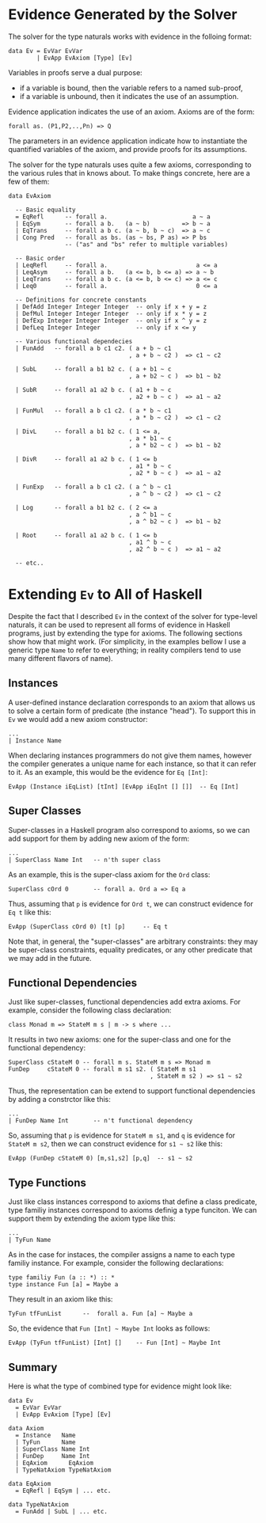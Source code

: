Evidence Generated by the Solver
================================

The solver for the type naturals works with evidence in the folloing format:

    data Ev = EvVar EvVar
            | EvApp EvAxiom [Type] [Ev]

Variables in proofs serve a dual purpose:

  * if a variable is bound, then the variable refers to a named sub-proof,
  * if a variable is unbound, then it indicates the use of an assumption.

Evidence application indicates the use of an axiom.  Axioms are of the form:

    forall as. (P1,P2,..,Pn) => Q

The parameters in an evidence application indicate how to instantiate
the quantified variables of the axiom, and provide proofs for its assumptions.

The solver for the type naturals uses quite a few axioms, corresponding to
the various rules that in knows about.  To make things concrete, here are
a few of them:

    data EvAxiom
    
      -- Basic equality
      = EqRefl      -- forall a.                        a ~ a
      | EqSym       -- forall a b.   (a ~ b)         => b ~ a
      | EqTrans     -- forall a b c. (a ~ b, b ~ c)  => a ~ c
      | Cong Pred   -- forall as bs. (as ~ bs, P as) => P bs
                    -- ("as" and "bs" refer to multiple variables)
    
      -- Basic order
      | LeqRefl     -- forall a.                         a <= a
      | LeqAsym     -- forall a b.   (a <= b, b <= a) => a ~ b
      | LeqTrans    -- forall a b c. (a <= b, b <= c) => a <= c
      | Leq0        -- forall a.                         0 <= a
    
      -- Definitions for concrete constants
      | DefAdd Integer Integer Integer  -- only if x + y = z
      | DefMul Integer Integer Integer  -- only if x * y = z
      | DefExp Integer Integer Integer  -- only if x ^ y = z
      | DefLeq Integer Integer          -- only if x <= y
    
      -- Various functional dependecies
      | FunAdd   -- forall a b c1 c2. ( a + b ~ c1
                                      , a + b ~ c2 )  => c1 ~ c2
    
      | SubL     -- forall a b1 b2 c. ( a + b1 ~ c
                                      , a + b2 ~ c )  => b1 ~ b2
    
      | SubR     -- forall a1 a2 b c. ( a1 + b ~ c
                                      , a2 + b ~ c )  => a1 ~ a2
    
      | FunMul   -- forall a b c1 c2. ( a * b ~ c1
                                      , a * b ~ c2 )  => c1 ~ c2
    
      | DivL     -- forall a b1 b2 c. ( 1 <= a,
                                      , a * b1 ~ c
                                      , a * b2 ~ c )  => b1 ~ b2
    
      | DivR     -- forall a1 a2 b c. ( 1 <= b
                                      , a1 * b ~ c
                                      , a2 * b ~ c )  => a1 ~ a2
    
      | FunExp   -- forall a b c1 c2. ( a ^ b ~ c1
                                      , a ^ b ~ c2 )  => c1 ~ c2
    
      | Log      -- forall a b1 b2 c. ( 2 <= a
                                      , a ^ b1 ~ c
                                      , a ^ b2 ~ c )  => b1 ~ b2
    
      | Root     -- forall a1 a2 b c. ( 1 <= b
                                      , a1 ^ b ~ c
                                      , a2 ^ b ~ c )  => a1 ~ a2
    
      -- etc..


Extending `Ev` to All of Haskell
================================

Despite the fact that I described `Ev` in the context of the solver for
type-level naturals, it can be used to represent all forms of evidence
in Haskell programs, just by extending the type for axioms.
The following sections show how that might work.  (For simplicity, in
the examples bellow I use a generic type `Name` to refer to everything;
in reality compilers tend to use many different flavors of name).


Instances
---------

A user-defined instance declaration corresponds to an axiom that allows us
to solve a certain form of predicate (the instance "head").  To support
this in `Ev` we would add a new axiom constructor:

    ...
    | Instance Name

When declaring instances programmers do not give them names, however
the compiler generates a unique name for each instance, so that it can
refer to it.  As an example, this would be the evidence for `Eq [Int]`:

    EvApp (Instance iEqList) [tInt] [EvApp iEqInt [] []]  -- Eq [Int]


Super Classes
-------------

Super-classes in a Haskell program also correspond to axioms, so we can
add support for them by adding new axiom of the form:

    ...
    | SuperClass Name Int   -- n'th super class

As an example, this is the super-class axiom for the `Ord` class:

    SuperClass cOrd 0       -- forall a. Ord a => Eq a

Thus, assuming that `p` is evidence for `Ord t`, we can construct
evidence for `Eq t` like this:

    EvApp (SuperClass cOrd 0) [t] [p]     -- Eq t

Note that, in general, the "super-classes" are arbitrary constraints:
they may be super-class constraints, equality predicates, or any other
predicate that we may add in the future.


Functional Dependencies
-----------------------

Just like super-classes, functional dependencies add extra axioms.
For example, consider the following class declaration:

    class Monad m => StateM m s | m -> s where ...

It results in two new axioms: one for the super-class and one for the
functional dependency:

    SuperClass cStateM 0 -- forall m s. StateM m s => Monad m
    FunDep     cStateM 0 -- forall m s1 s2. ( StateM m s1
                                            , StateM m s2 ) => s1 ~ s2

Thus, the representation can be extend to support functional dependencies
by adding a constrctor like this:

    ...
    | FunDep Name Int       -- n't functional dependency

So, assuming that `p` is evidence for `StateM m s1`, and `q` is evidence
for `StateM m s2`, then we can construct evidence for `s1 ~ s2` like this:

    EvApp (FunDep cStateM 0) [m,s1,s2] [p,q]  -- s1 ~ s2


Type Functions
--------------

Just like class instances correspond to axioms that define a class
predicate, type familiy instances correspond to axioms definig a type
funciton.  We can support them by extending the axiom type like this:

    ...
    | TyFun Name

As in the case for instaces, the compiler assigns a name to each
type familiy instance.  For example, consider the following declarations:

    type familiy Fun (a :: *) :: *
    type instance Fun [a] = Maybe a

They result in an axiom like this:

    TyFun tfFunList      --  forall a. Fun [a] ~ Maybe a

So, the evidence that `Fun [Int] ~ Maybe Int` looks as follows:

    EvApp (TyFun tfFunList) [Int] []    -- Fun [Int] ~ Maybe Int


Summary
-------

Here is what the type of combined type for evidence might look like:

    data Ev
      = EvVar EvVar
      | EvApp EvAxiom [Type] [Ev]

    data Axiom
      = Instance   Name
      | TyFun      Name
      | SuperClass Name Int
      | FunDep     Name Int
      | EqAxiom      EqAxiom
      | TypeNatAxiom TypeNatAxiom

    data EqAxiom
      = EqRefl | EqSym | ... etc.

    data TypeNatAxiom
      = FunAdd | SubL | ... etc.




